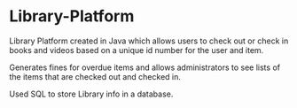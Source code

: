 # Library-Platform
Library Platform created in Java which allows users to check out or check in books and videos based on a unique id number for the user and item. 

Generates fines for overdue items and allows administrators to see lists of the items that are checked out and checked in. 

Used SQL to store Library info in a database. 
